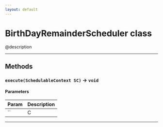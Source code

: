 ```yaml
---
layout: default
---
```

# BirthDayRemainderScheduler class

@description

---
## Methods
### `execute(SchedulableContext SC)` → `void`
#### Parameters
|Param|Description|
|-----|-----------|
|`` | C |

---
